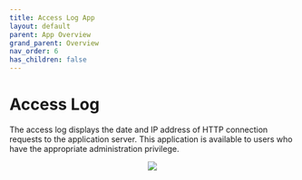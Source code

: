 ```yaml
---
title: Access Log App
layout: default
parent: App Overview
grand_parent: Overview
nav_order: 6
has_children: false
---
```

# Access Log
The access log displays the date and IP address of HTTP connection requests to the application server. This application is available to users who have the appropriate administration privilege.  
<p align = "center"><img src = "{{ site.urlimg }}accessLog.png"></p>


